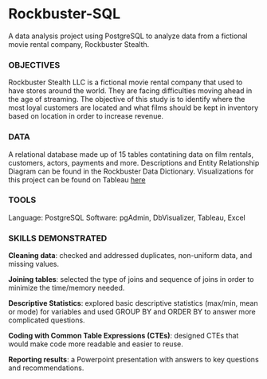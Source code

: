 # Rockbuster-SQL
A data analysis project using PostgreSQL to analyze data from a fictional movie rental company, Rockbuster Stealth.

### OBJECTIVES
Rockbuster Stealth LLC is a fictional movie rental company that used to have stores around the world. They are facing difficulties moving ahead in the age of streaming. The objective of this study is to identify where the most loyal customers are located and what films should be kept in inventory based on location in order to increase revenue.
### DATA
A relational database made up of 15 tables contatining data on film rentals, customers, actors, payments and more.
Descriptions and Entity Relationship Diagram can be found in the Rockbuster Data Dictionary.
Visualizations for this project can be found on Tableau [here](https://public.tableau.com/app/profile/kamini.manwal/viz/task3_10_16828025221120/RockbusterStealth?publish=yes)
### TOOLS
Language: PostgreSQL
Software: pgAdmin, DbVisualizer, Tableau, Excel
### SKILLS DEMONSTRATED
**Cleaning data**: checked and addressed duplicates, non-uniform data, and missing values.

**Joining tables**: selected the type of joins and sequence of joins in order to minimize the time/memory needed.

**Descriptive Statistics**: explored basic descriptive statistics (max/min, mean or mode) for variables and used GROUP BY and ORDER BY to answer more complicated questions.

**Coding with Common Table Expressions (CTEs)**: designed CTEs that would make code more readable and easier to reuse.

**Reporting results**: a Powerpoint presentation with answers to key questions and recommendations. 
